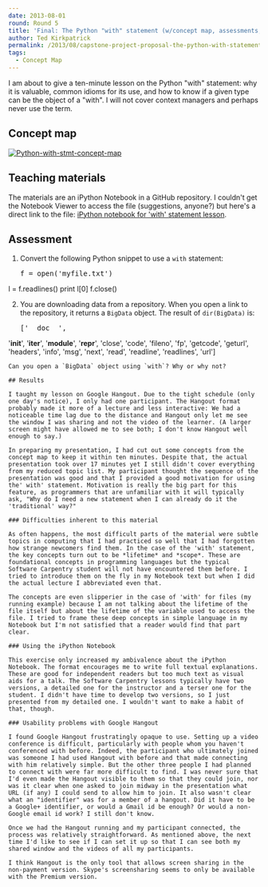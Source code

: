 ```yaml
---
date: 2013-08-01
round: Round 5
title: 'Final: The Python "with" statement (w/concept map, assessments, teaching materials, and results)'
author: Ted Kirkpatrick
permalink: /2013/08/capstone-project-proposal-the-python-with-statement/
tags:
  - Concept Map
---
```

I am about to give a ten-minute lesson on the Python "with" statement: why it is valuable, common idioms for its use, and how to know if a given type can be the object of a "with". I will not cover context managers and perhaps never use the term.

## Concept map

[<img src="http://files.software-carpentry.org/training-course/2013/08/Python-with-stmt-concept-map.jpg" alt="Python-with-stmt-concept-map" class="alignnone size-medium wp-image-3767" />][1]

## Teaching materials

The materials are an iPython Notebook in a GitHub repository. I couldn't get the Notebook Viewer to access the file (suggestions, anyone?) but here's a direct link to the file: [iPython notebook for 'with' statement lesson][2].

## Assessment

1.  Convert the following Python snippet to use a `with` statement: 
    <pre>f = open('myfile.txt')
l = f.readlines()
print l[0]
f.close()
</pre>

2.  You are downloading data from a repository. When you open a link to the repository, it returns a `BigData` object. The result of `dir(BigData)` is: 
    <pre>['__doc__',
 '__init__',
 '__iter__',
 '__module__',
 '__repr__',
 'close',
 'code',
 'fileno',
 'fp',
 'getcode',
 'geturl',
 'headers',
 'info',
 'msg',
 'next',
 'read',
 'readline',
 'readlines',
 'url']
</pre>
    
    Can you open a `BigData` object using `with`? Why or why not?
    
    ## Results
    
    I taught my lesson on Google Hangout. Due to the tight schedule (only one day's notice), I only had one participant. The Hangout format probably made it more of a lecture and less interactive: We had a noticeable time lag due to the distance and Hangout only let me see the window I was sharing and not the video of the learner. (A larger screen might have allowed me to see both; I don't know Hangout well enough to say.)
    
    In preparing my presentation, I had cut out some concepts from the concept map to keep it within ten minutes. Despite that, the actual presentation took over 17 minutes yet I still didn't cover everything from my reduced topic list. My participant thought the sequence of the presentation was good and that I provided a good motivation for using the' with' statement. Motivation is really the big part for this feature, as programmers that are unfamiliar with it will typically ask, "Why do I need a new statement when I can already do it the 'traditional' way?"
    
    ### Difficulties inherent to this material
    
    As often happens, the most difficult parts of the material were subtle topics in computing that I had practiced so well that I had forgotten how strange newcomers find them. In the case of the 'with' statement, the key concepts turn out to be *lifetime* and *scope*. These are foundational concepts in programming languages but the typical Software Carpentry student will not have encountered them before. I tried to introduce them on the fly in my Notebook text but when I did the actual lecture I abbreviated even that.
    
    The concepts are even slipperier in the case of 'with' for files (my running example) because I am not talking about the lifetime of the file itself but about the lifetime of the variable used to access the file. I tried to frame these deep concepts in simple language in my Notebook but I'm not satisfied that a reader would find that part clear.
    
    ### Using the iPython Notebook
    
    This exercise only increased my ambivalence about the iPython Notebook. The format encourages me to write full textual explanations. These are good for independent readers but too much text as visual aids for a talk. The Software Carpentry lessons typically have two versions, a detailed one for the instructor and a terser one for the student. I didn't have time to develop two versions, so I just presented from my detailed one. I wouldn't want to make a habit of that, though.
    
    ### Usability problems with Google Hangout
    
    I found Google Hangout frustratingly opaque to use. Setting up a video conference is difficult, particularly with people whom you haven't conferenced with before. Indeed, the participant who ultimately joined was someone I had used Hangout with before and that made connecting with him relatively simple. But the other three people I had planned to connect with were far more difficult to find. I was never sure that I'd even made the Hangout visible to them so that they could join, nor was it clear when one asked to join midway in the presentation what URL (if any) I could send to allow him to join. It also wasn't clear what an "identifier" was for a member of a hangout. Did it have to be a Google+ identifier, or would a Gmail id be enough? Or would a non-Google email id work? I still don't know.
    
    Once we had the Hangout running and my participant connected, the process was relatively straightforward. As mentioned above, the next time I'd like to see if I can set it up so that I can see both my shared window and the videos of all my participants.
    
    I think Hangout is the only tool that allows screen sharing in the non-payment version. Skype's screensharing seems to only be available with the Premium version.

 [1]: http://files.software-carpentry.org/training-course/2013/08/Python-with-stmt-concept-map.jpg
 [2]: https://github.com/tedkirkpatrick/python-with/blob/master/Python-with-statement.ipynb
